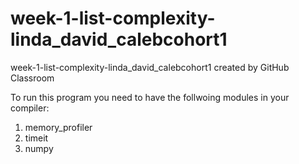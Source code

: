 # week-1-list-complexity-linda_david_calebcohort1
week-1-list-complexity-linda_david_calebcohort1 created by GitHub Classroom

To run this program you need to have the follwoing modules in your compiler:
1. memory_profiler
2. timeit
3. numpy
